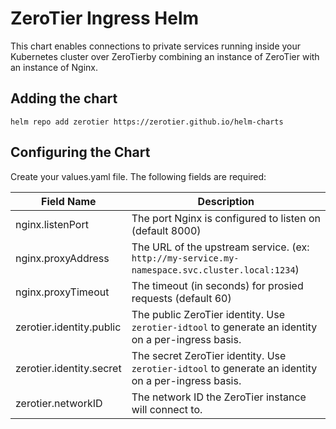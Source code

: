 # ZeroTier Ingress Helm

This chart enables connections to private services running inside your Kubernetes cluster over ZeroTierby combining an instance of ZeroTier with an instance of Nginx.

## Adding the chart

```
helm repo add zerotier https://zerotier.github.io/helm-charts
```

## Configuring the Chart

Create your values.yaml file.  The following fields are required:

| Field Name | Description |
| ---------- | ----------- |
| nginx.listenPort | The port Nginx is configured to listen on (default 8000) |
| nginx.proxyAddress | The URL of the upstream service.  (ex: `http://my-service.my-namespace.svc.cluster.local:1234`) |
| nginx.proxyTimeout | The timeout (in seconds) for prosied requests (default 60) |
| zerotier.identity.public | The public ZeroTier identity. Use `zerotier-idtool` to generate an identity on a per-ingress basis.|
| zerotier.identity.secret | The secret ZeroTier identity. Use `zerotier-idtool` to generate an identity on a per-ingress basis.|
| zerotier.networkID | The network ID the ZeroTier instance will connect to. |

